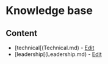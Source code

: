 # Knowledge base

## Content
- [technical[(Technical.md) - [Edit](https://github.com/ondrahermanek/kb/edit/main/Technical.md)
- [leadership[(Leadership.md) - [Edit](https://github.com/ondrahermanek/kb/edit/main/Leadership.md)
